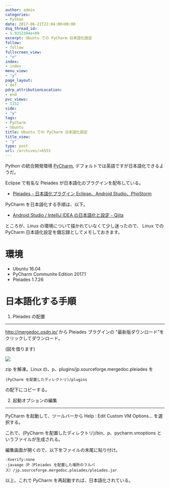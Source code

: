 ```yaml
---
author: admin
categories:
- Python
date: 2017-06-21T22:04:00+00:00
dsq_thread_id:
- 5.9312394e+09
excerpt: Ubuntu での PyCharm 日本語化設定
follow:
- follow
fullscreen_view:
- "n"
index:
- index
menu_view:
- "y"
page_layout:
- def
pdrp_attributionLocation:
- end
pvc_views:
- 1152
side:
- "y"
tags:
- PyCharm
- Ubuntu
title: Ubuntu での PyCharm 日本語化設定
title_view:
- "y"
type: post
url: /archives/=6553
---
```


Python の統合開発環境 [PyCharm](https://www.jetbrains.com/pycharm/),
デフォルトでは英語ですが日本語化できるようだ。

Eclipse で有名な Pleiades が日本語化のプラグインを配布している。

-   [Pleiades - 日本語化プラグイン Eclipse、Android
    Studio、PhpStorm](http://mergedoc.osdn.jp/pleiades.html)

PyCharm を日本語化する手順は、以下。

-   [Android Studio / IntelliJ IDEA の日本語化と設定 -
    Qiita](http://qiita.com/cypher256/items/a87179fbe8dd7f63ec4e)

ところが、Linux の環境について描かれていなくて少し迷ったので、 Linux
での PyCharm 日本語化設定を備忘録としてメモしておきます。

環境
====

-   Ubuntu 16.04
-   PyCharm Communite Edition 2017.1
-   Pleiades 1.7.26

日本語化する手順
================

1. Pleiades の配置
------------------

<http://mergedoc.osdn.jp/> から Pleiades プラグインの
"最新版ダウンロード"をクリックしてダウンロード。

(図を借ります)

![](https://qiita-image-store.s3.amazonaws.com/0/45147/0634ef38-af44-badb-934d-3726e24dcaa1.png)

zip を解凍。Linux の、p、plugins/jp.sourceforge.mergedoc.pleiades を

``` {.text}
(PyCharm を配置したディレクトリ)/plugins 
```

の配下にコピーする。

2. 起動オプションの編集
-----------------------

PyCharm を起動して、ツールバーから Help : Edit Custom VM Options...
を選択する。

これで、(PyCharm を配置したディレクトリ)/bin、p、pycharm.vmoptions
というファイルが生成される。

編集画面が開くので、以下をファイルの末尾に貼り付け。

``` {.text}
-Xverify:none
-javaage（P（Pleiades を配置した場所のフルパス）/jp.sourceforge.mergedoc.pleiades/pleiades.jar
```

以上、これで PyCharm を再起動すれば、日本語化されている。
